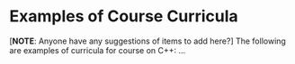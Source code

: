 # Examples of Course Curricula

[**NOTE**: Anyone have any suggestions of items to add here?]
The following are examples of curricula for course on C++:
...
